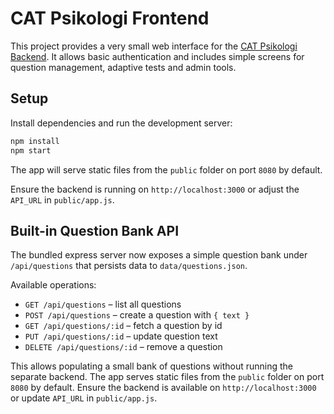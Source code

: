 # CAT Psikologi Frontend

This project provides a very small web interface for the [CAT Psikologi Backend](https://github.com/cicero78M/CAT_Psikologi_Backend). It allows basic authentication and includes simple screens for question management, adaptive tests and admin tools.

## Setup

Install dependencies and run the development server:

```bash
npm install
npm start
```

The app will serve static files from the `public` folder on port `8080` by default.

Ensure the backend is running on `http://localhost:3000` or adjust the `API_URL` in `public/app.js`.

## Built-in Question Bank API

The bundled express server now exposes a simple question bank under `/api/questions` that persists data to `data/questions.json`.

Available operations:

- `GET /api/questions` – list all questions
- `POST /api/questions` – create a question with `{ text }`
- `GET /api/questions/:id` – fetch a question by id
- `PUT /api/questions/:id` – update question text
- `DELETE /api/questions/:id` – remove a question

This allows populating a small bank of questions without running the separate backend.
The app serves static files from the `public` folder on port `8080` by default. Ensure the backend is available on `http://localhost:3000` or update `API_URL` in `public/app.js`.

